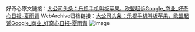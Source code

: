 好奇心原文链接：[大公司头条：乐视手机叫板苹果，欧盟起诉Google_商业_好奇心日报-夏雨青](https://www.qdaily.com/articles/8496.html)
WebArchive归档链接：[大公司头条：乐视手机叫板苹果，欧盟起诉Google_商业_好奇心日报-夏雨青](http://web.archive.org/web/20190623153003/https://www.qdaily.com/articles/8496.html)
![image](http://ww3.sinaimg.cn/large/007d5XDply1g3vd9vm9amj30u03kckjl)